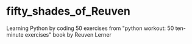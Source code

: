 # fifty_shades_of_Reuven
Learning Python by coding 50 exercises from "python workout: 50 ten-minute exercises" book by Reuven Lerner 
